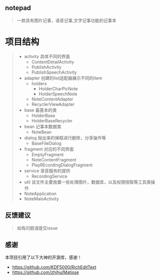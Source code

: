 ## notepad
> 一款具有图片记事，语音记事,文字记事功能的记事本

# 项目结构
> - activity 具体不同的界面
>     - ContentDetailActivity
>     - PublishActivity
>     - PublishSpeechActivity
> - adapter  创建的list适配器展示不同的item
>     - holders
>       - HolderCharPicNote
>       - HolderSpeechNote
>     - NoteContentAdapter
>     - RecyclerViewAdapter
> - base  最基本的类
>     - HolderBase
>     - HolderBaseRecycler
> - bean  记事本数据类
>     - NoteBean
> - dialog 抛出来的弹框进行删除，分享操作等
>     - BaseFileDialog
> - fragment  对应的不同界面
>     - EmptyFragment
>     - NoteContentFragment
>     - PlayREcordingDialogFragment
> - service   录音服务的提供
>     - RecordingService
> - util  该文件主要放置一些处理图片，数据库，以及权限授取等工具类操作
> - NoteApplication
> - NoteMainActivity

## 反馈建议
> 如有问题请提交issue

## 感谢
本项目引用了以下大神的开源库，感谢！
- https://github.com/KDF5000/RichEditText
- https://github.com/zhihu/Matisse